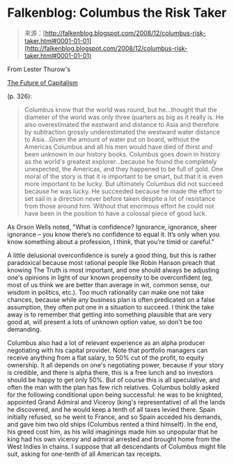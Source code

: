 <!--yml
category: 未分类
date: 2024-05-12 22:43:41
-->

# Falkenblog: Columbus the Risk Taker

> 来源：[http://falkenblog.blogspot.com/2008/12/columbus-risk-taker.html#0001-01-01](http://falkenblog.blogspot.com/2008/12/columbus-risk-taker.html#0001-01-01)

From Lester Thurow's

[The Future of Capitalism](http://www.amazon.com/Future-Capitalism-Todays-Economic-Tomorrows/dp/0140263284)

(p. 326):

> Columbus know that the world was round, but he...thought that the diameter of the world was only three quarters as big as it really is. He also overestimated the eastward and distance to Asia and therefore by subtraction grossly underestimated the westward water distance to Asia...Given the amount of water put on board, without the Americas Columbus and all his men would have died of thirst and been unknown in our history books. Columbus goes down in history as the world's greatest explorer...because he found the completely unexpected, the Americas, and they happened to be full of gold. One moral of the story is that it is important to be smart, but that it is even more important to be lucky. But ultimately Columbus did not succeed because he was lucky. He succeeded because he made the effort to set sail in a direction never before taken despite a lot of resistance from those around him. Without that enormous effort he could not have been in the position to have a colossal piece of good luck.

As Orson Wells noted, "What is confidence? Ignorance, ignorance, sheer ignorance – you know there’s no confidence to equal it. It’s only when you know something about a profession, I think, that you’re timid or careful."

A little delusional overconfidence is surely a good thing, but this is rather paradoxical because most rational people like Robin Hanson preach that knowing The Truth is most important, and one should always be adjusting one's opinions in light of our known propensity to be overconfident (eg, most of us think we are better than average in wit, common sense, our wisdom in politics, etc.). Too much rationality can make one not take chances, because while any business plan is often predicated on a false assumption, they often put one in a situation to succeed. I think the take away is to remember that getting into something plausible that are very good at, will present a lots of unknown option value, so don't be too demanding.

Columbus also had a lot of relevant experience as an alpha producer negotiating with his capital provider. Note that portfolio managers can receive anything from a flat salary, to 50% cut of the profit, to equity ownership. It all depends on one's negotiating power, because if your story is credible, and there is alpha there, this is a free lunch and so investors should be happy to get only 50%. But of course this is all speculative, and often the man with the plan has few rich relatives. Columbus boldly asked for the following conditional upon being successful: he was to be knighted, appointed Grand Admiral and Viceroy (king's representative) of all the lands he discovered, and he would keep a tenth of all taxes levied there. Spain initially refused, so he went to France, and so Spain acceded his demands, and gave him two old ships (Columbus rented a third himself). In the end, his greed cost him, as his wild imaginings made him so unpopular that he king had his own viceroy and admiral arrested and brought home from the West Indies in chains. I suppose that all descendants of Columbus might file suit, asking for one-tenth of all American tax receipts.